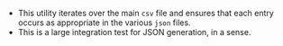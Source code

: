 
* This utility iterates over the main `csv` file and ensures that each entry occurs as appropriate in the various `json` files.
* This is a large integration test for JSON generation, in a sense.
